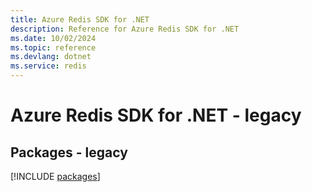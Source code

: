 ```yaml
---
title: Azure Redis SDK for .NET
description: Reference for Azure Redis SDK for .NET
ms.date: 10/02/2024
ms.topic: reference
ms.devlang: dotnet
ms.service: redis
---
```

# Azure Redis SDK for .NET - legacy
## Packages - legacy
[!INCLUDE [packages](redis-index.md)]
